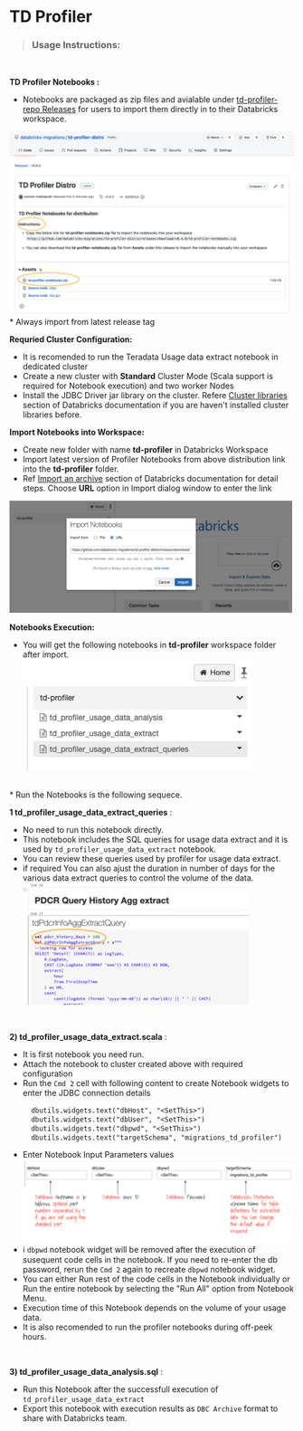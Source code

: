 # TD Profiler
>### Usage Instructions:
<br>

**TD Profiler Notebooks :**

* Notebooks are packaged as zip files and avialable under [td-profiler-repo Releases](https://github.com/databricks-migrations/td-profiler-distro/releases) for users to import them directly in to their Databricks workspace.
<img src="documentation/assets/td-profiler-distro-page-sample.png" alt="TD Profiler Notebooks Distribution" width="600"/>
* Always import from latest release tag 


**Requried Cluster Configuration:**
- It is recomended to run the Teradata Usage data extract notebook in dedicated cluster
- Create a new cluster with **Standard** Cluster Mode (Scala support is required for Notebook execution) and two worker Nodes 
- Install the JDBC Driver jar library on the cluster. Refere [Cluster libraries](https://docs.databricks.com/libraries/cluster-libraries.html#cluster-libraries) section of Databricks documentation if you are haven't installed cluster libraries before.


**Import Notebooks into Workspace:**

* Create new folder with name **td-profiler** in Databricks Workspace
* Import latest version of Profiler Notebooks from above distribution link into the **td-profiler** folder.
* Ref [Import an archive](https://docs.databricks.com/notebooks/notebooks-manage.html#import-an-archive) section of Databricks documentation for detail steps. Choose **URL** option in Import dialog window to enter the link
<img src="documentation/assets/workspace-import-dialog.png" alt="Workspace Import Dialog" width="500"/>

**Notebooks Execution:**
* You will get the following notebooks in **td-profiler** workspace folder after import.
![td-profiler folder](documentation/assets/td-profiler-nootebook-folder.png)
<br>
* Run the Notebooks is the following sequece.
<br>

  **1 td_profiler_usage_data_extract_queries** :
  * No need to run this notebook directly. 
  * This notebook includes the SQL queries for usage data extract and it is used  by  `td_profiler_usage_data_extract` notebook.
  * You can review these queries used by profiler for usage data extract.
  * if required You can also ajust the duration in number of days for the various data extract queries to control the volume of the data.
        <img src="documentation/assets/PDCR_query_hist_SQL_sample.png" alt="Sample Usage Data Extract Query" width="400"/>
<br>

  **2) td_profiler_usage_data_extract.scala** :
  * It is first notebook you need run.
  * Attach the notebook to cluster created above with required configuration
  * Run the `Cmd 2` cell with following content to create Notebook widgets to enter the JDBC connection details
    ```
      dbutils.widgets.text("dbHost", "<SetThis>")
      dbutils.widgets.text("dbUser", "<SetThis>")
      dbutils.widgets.text("dbpwd", "<SetThis>")
      dbutils.widgets.text("targetSchema", "migrations_td_profiler")
    ```
  * Enter Notebook Input Parameters values
    <img src="documentation/assets/data_extract_notebook_widgets.png" alt="Usage Data Extract Notebook Widgets" width="800"/>
  * :information_source: `dbpwd` notebook widget will be removed after the execution of susequent code cells in the notebook. If you need to re-enter the db password, rerun the `Cmd 2` again to recreate `dbpwd` notebook widget.
  * You can either Run rest of the code cells in the Notebook individually or Run the entire notebook by selecting the "Run All" option from Notebook Menu.
  * Execution time of this Notebook depends on the volume of your usage data.
  * It is also recomended to run the profiler notebooks during off-peek hours.
<br>

  **3) td_profiler_usage_data_analysis.sql** :
  * Run this Notebook after the successfull execution of `td_profiler_usage_data_extract`
  * Export this notebook with execution results as `DBC Archive` format to share with Databricks team.
